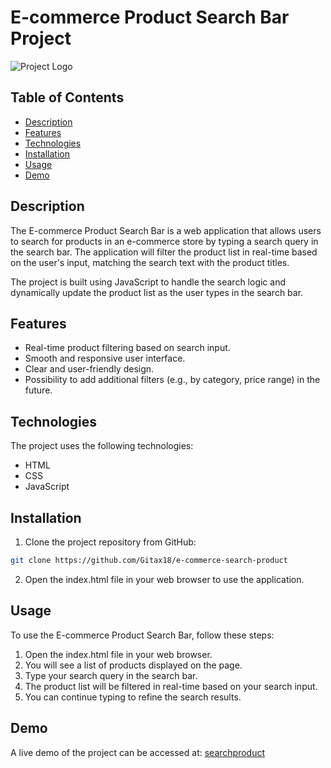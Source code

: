 # E-commerce Product Search Bar Project

![Project Logo](https://example.com/project_logo.png)

## Table of Contents

- [Description](#description)
- [Features](#features)
- [Technologies](#technologies)
- [Installation](#installation)
- [Usage](#usage)
- [Demo](#demo)

## Description

The E-commerce Product Search Bar is a web application that allows users to search for products in an e-commerce store by typing a search query in the search bar. The application will filter the product list in real-time based on the user's input, matching the search text with the product titles.

The project is built using JavaScript to handle the search logic and dynamically update the product list as the user types in the search bar.

## Features

- Real-time product filtering based on search input.
- Smooth and responsive user interface.
- Clear and user-friendly design.
- Possibility to add additional filters (e.g., by category, price range) in the future.

## Technologies

The project uses the following technologies:

- HTML
- CSS
- JavaScript

## Installation

1. Clone the project repository from GitHub:

```bash
git clone https://github.com/Gitax18/e-commerce-search-product
```
2. Open the index.html file in your web browser to use the application.

## Usage
To use the E-commerce Product Search Bar, follow these steps:

1. Open the index.html file in your web browser.
2. You will see a list of products displayed on the page.
3. Type your search query in the search bar.
4. The product list will be filtered in real-time based on your search input.
5. You can continue typing to refine the search results.

## Demo

A live demo of the project can be accessed at: [searchproduct](https://searchproductalgo.netlify.app)